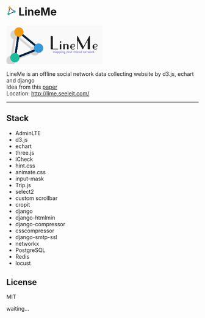 # <img src="media/images/logo2.png" width="25"> LineMe
<img src="media/images/logo.jpg" width="50%">

LineMe is an offline social network data collecting website by d3.js, echart and django  
Idea from this [paper](http://dkroy.media.mit.edu/wp-content/uploads/sites/9/2016/02/Saveski_Chu_Vosoughi_Roy_WWW_2016.pdf)  
Location: http://lime.seeleit.com/
  
***

## Stack
* AdminLTE
* d3.js
* echart
* three.js
* iCheck
* hint.css
* animate.css
* input-mask
* Trip.js
* select2
* custom scrollbar
* cropit
* django
* django-htmlmin
* django-compressor
* csscompressor
* django-smtp-ssl
* networkx
* PostgreSQL
* Redis
* locust

## License
MIT

waiting...
